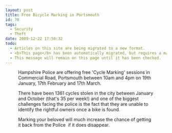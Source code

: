 ```yaml
---
layout: post
title: Free Bicycle Marking in Portsmouth
id: 70
tags:
  - Security
  - Theft
date: 2009-12-22 17:50:32
todo:
  - Articles on this site are being migrated to a new format.
  - <b>This page</b> has been automatically migrated, but requires a manual check-&amp;-tune to ensure the format and links all work as expected.
  - This message will remain on this page until it has been checked.
---
```


<figure id="attachment_71" align="alignleft" width="252" caption="Stamp out bike theft!"][![Stamp out bike theft!](http://www.pompeybug.co.uk/wp-content/uploads/2009/12/me_bike-theft-415.jpg "me_bike-theft-415")](http://www.pompeybug.co.uk/2009/12/free-bicycle-marking-in-portsmouth/me_bike-theft-415/)</figure>

Hampshire Police are offering free 'Cycle Marking' sessions in Commercial Road, Portsmouth between 10am and 4pm on 19th January, 17th February and 17th March.

There have been 1361 cycles stolen in the city between January and October (that's 35 per week!) and one of the biggest challenges facing the police is the fact that they are unable to identify the rightful owners once a bike is found.

Marking your beloved will much increase the chance of getting it back from the Police  if it does disappear.